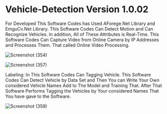 # Vehicle-Detection Version 1.0.02
For Developed This Software Codes has Used AForege.Net Library and EmguCv.Net Library. This Software Codes Can Detect Motion and Can Recognize Vehicles. In addition, All of These Attributes is Real-Time. This Software Codes Can Capture Video from Online Camera by IP Addresses and Processes Them. That called Online Video Processing.

![Screenshot (354)](https://github.com/Navid-Derakhshandeh/Vehicle-Detection/assets/111235264/d24cccd3-55d0-43ab-b5ab-ef38856c2ba0)

![Screenshot (357)](https://github.com/Navid-Derakhshandeh/Vehicle-Detection/assets/111235264/8d432b09-55ce-4935-b74a-59d59e0395f7)


Labeling: In This Software Codes Can Tagging Vehicle. This Software Codes Can Detect Vehicle by Data Set and Then You can Write Your Own considered Vehicle Names Add to The Model and Training That. After That Software Performs Tagging the Vehicles by Your considered Names That You have gave to the Software.

![Screenshot (359)](https://github.com/Navid-Derakhshandeh/Vehicle-Detection/assets/111235264/05ad9f5b-1401-4c35-b23e-60b7366ad2c2)

